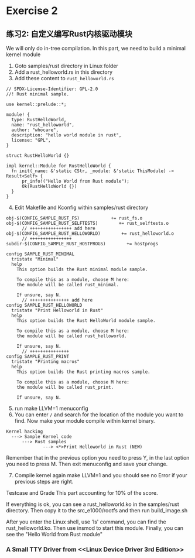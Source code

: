 # Exercise 2

## 练习2: 自定义编写Rust内核驱动模块

We will only do in-tree compilation. In this part, we need to build a minimal kernel module

1. Goto samples/rust directory in Linux folder
2. Add a rust_helloworld.rs in this directory
3. Add these content to `rust_helloworld.rs`

```
// SPDX-License-Identifier: GPL-2.0
//! Rust minimal sample.
      
use kernel::prelude::*;
      
module! {
  type: RustHelloWorld,
  name: "rust_helloworld",
  author: "whocare",
  description: "hello world module in rust",
  license: "GPL",
}
      
struct RustHelloWorld {}
      
impl kernel::Module for RustHelloWorld {
  fn init(_name: &'static CStr, _module: &'static ThisModule) -> Result<Self> {
      pr_info!("Hello World from Rust module");
      Ok(RustHelloWorld {})
  }
}
```
4. Edit Makefile and Kconfig within samples/rust directory

```
obj-$(CONFIG_SAMPLE_RUST_FS)            += rust_fs.o
obj-$(CONFIG_SAMPLE_RUST_SELFTESTS)        += rust_selftests.o
      // ++++++++++++++++ add here
obj-$(CONFIG_SAMPLE_RUST_HELLOWORLD)        += rust_helloworld.o
      // ++++++++++++++++
subdir-$(CONFIG_SAMPLE_RUST_HOSTPROGS)        += hostprogs
  
config SAMPLE_RUST_MINIMAL
  tristate "Minimal"
  help
    This option builds the Rust minimal module sample.
      
    To compile this as a module, choose M here:
    the module will be called rust_minimal.
      
    If unsure, say N.
      // +++++++++++++++ add here
config SAMPLE_RUST_HELLOWORLD
  tristate "Print Helloworld in Rust"
  help
    This option builds the Rust HelloWorld module sample.
      
    To compile this as a module, choose M here:
    the module will be called rust_helloworld.
      
    If unsure, say N.
      // +++++++++++++++
config SAMPLE_RUST_PRINT
  tristate "Printing macros"
  help
    This option builds the Rust printing macros sample.
      
    To compile this as a module, choose M here:
    the module will be called rust_print.
      
    If unsure, say N.
```

5. run make LLVM=1 menuconfig
6. You can enter `/` and search for the location of the module you want to find. Now make your module compile within kernel binary.
```
Kernel hacking
  ---> Sample Kernel code
      ---> Rust samples
              ---> <*>Print Helloworld in Rust (NEW)
```
Remember that in the previous option you need to press Y, in the last option you need to press M.
Then exit menuconfig and save your change.

7. Compile kernel again make LLVM=1 and you should see no Error if your previous steps are right. 
 
Testcase and Grade
This part accounting for 10% of the score.

If everything is ok, you can see a  rust_helloworld.ko in the samples/rust directory.
Then copy it to the src_e1000/rootfs and then run build_image.sh

After you enter the Linux shell, use 'ls' command,  you can find the rust_helloworld.ko.
Then use insmod to start this module.
Finally, you can see the "Hello World from Rust module"

### A Small TTY Driver from <<Linux Device Driver 3rd Edition>>

